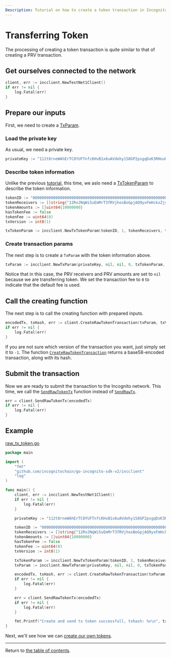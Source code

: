 ```yaml
---
Description: Tutorial on how to create a token transaction in Incognito.
---
```


# Transferring Token
The processing of creating a token transaction is quite similar to that of creating a PRV transaction.

## Get ourselves connected to the network
```go
client, err := incclient.NewTestNet1Client()
if err != nil {
    log.Fatal(err)
}
```

## Prepare our inputs
First, we need to create a [TxParam](../transactions/params.md). 

### Load the private key
As usual, we need a private key.

```go
privateKey := "112t8rneWAhErTC8YUFTnfcKHvB1x6uAVdehy1S8GP2psgqDxK3RHouUcd69fz88oAL9XuMyQ8mBY5FmmGJdcyrpwXjWBXRpoWwgJXjsxi4j"
```

### Describe token information
Unlike the previous [tutorial](), this time, we aslo need a [TxTokenParam]() to describe the token information. 
```go
tokenID := "0000000000000000000000000000000000000000000000000000000000000100"
tokenReceivers := []string{"12Rx2NqWi5uEmMrT3fRVjhosBoGpjAQ9yxFmHckxZjyekU9YPdN622iVrwL3NwERvepotM6TDxPUo2SV4iDpW3NUukxeNCwJb2QTN9H"}
tokenAmounts := []uint64{10000000}
hasTokenFee := false
tokenFee := uint64(0)
txVersion := int8(1)

txTokenParam := incclient.NewTxTokenParam(tokenID, 1, tokenReceivers, tokenAmounts, hasTokenFee, tokenFee, nil)
```

### Create transaction params
The next step is to create a `TxParam` with the token information above.
```go
txParam := incclient.NewTxParam(privateKey, nil, nil, 0, txTokenParam, nil, nil)
```
Notice that in this case, the PRV receivers and PRV amounts are set to `nil` because we are transferring token. 
We set the transaction fee to `0` to indicate that the default fee is used.

## Call the creating function
The next step is to call the creating function with prepared inputs.
```go
encodedTx, txHash, err := client.CreateRawTokenTransaction(txParam, txVersion)
if err != nil {
    log.Fatal(err)
}
```
If you are not sure which version of the transaction you want, just simply set it to `-1`.
The function [`CreateRawTokenTransaction`](../../../incclient/txtoken.go) returns a base58-encoded transaction, along with its hash. 

## Submit the transaction
Now we are ready to submit the transaction to the Incognito network. This time, we call the
[`SendRawTokenTx`](../../../incclient/txtoken.go) function instead of [`SendRawTx`](../../../incclient/tx.go).
```go
err = client.SendRawTokenTx(encodedTx)
if err != nil {
    log.Fatal(err)
}
```

## Example
[raw_tx_token.go](../../code/transactions/raw_tx_token/raw_tx_token.go)

```go
package main

import (
	"fmt"
	"github.com/incognitochain/go-incognito-sdk-v2/incclient"
	"log"
)

func main() {
	client, err := incclient.NewTestNet1Client()
	if err != nil {
		log.Fatal(err)
	}

	privateKey := "112t8rneWAhErTC8YUFTnfcKHvB1x6uAVdehy1S8GP2psgqDxK3RHouUcd69fz88oAL9XuMyQ8mBY5FmmGJdcyrpwXjWBXRpoWwgJXjsxi4j"

	tokenID := "0000000000000000000000000000000000000000000000000000000000000100"
	tokenReceivers := []string{"12Rx2NqWi5uEmMrT3fRVjhosBoGpjAQ9yxFmHckxZjyekU9YPdN622iVrwL3NwERvepotM6TDxPUo2SV4iDpW3NUukxeNCwJb2QTN9H"}
	tokenAmounts := []uint64{10000000}
	hasTokenFee := false
	tokenFee := uint64(0)
	txVersion := int8(1)

	txTokenParam := incclient.NewTxTokenParam(tokenID, 1, tokenReceivers, tokenAmounts, hasTokenFee, tokenFee, nil)
	txParam := incclient.NewTxParam(privateKey, nil, nil, 0, txTokenParam, nil, nil)

	encodedTx, txHash, err := client.CreateRawTokenTransaction(txParam, txVersion)
	if err != nil {
		log.Fatal(err)
	}

	err = client.SendRawTokenTx(encodedTx)
	if err != nil {
		log.Fatal(err)
	}

	fmt.Printf("Create and send tx token successfull, txhash: %v\n", txHash)
}
```

Next, we'll see how we can [create our own tokens](../transactions/init_token.md).

---
Return to [the table of contents](../../../README.md).
